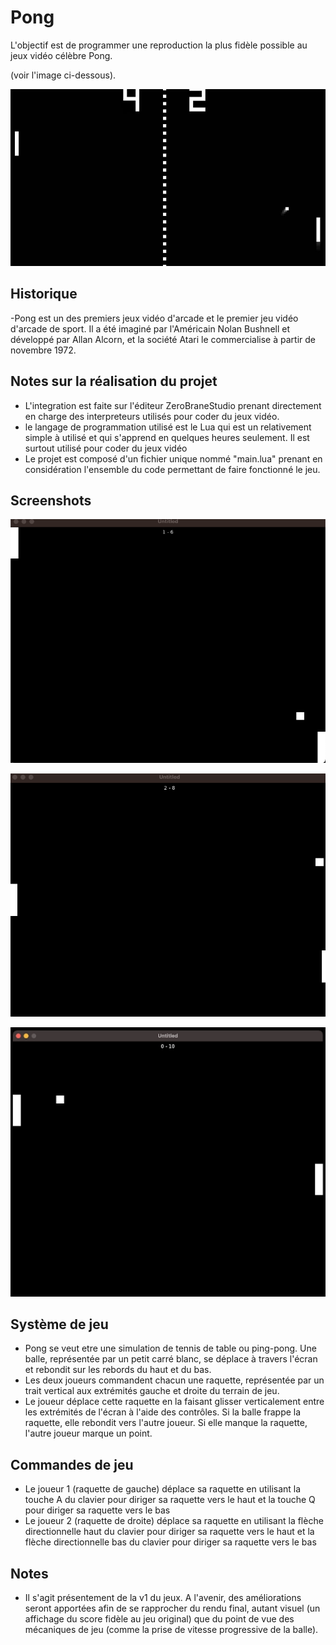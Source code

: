 # Pong
L'objectif est de programmer une reproduction la plus fidèle possible au jeux vidéo célèbre Pong.

(voir l'image ci-dessous).

![screenshot du jeu original](./img/jeu-original.jpg)

## Historique
-Pong est un des premiers jeux vidéo d'arcade et le premier jeu vidéo d'arcade de sport. Il a été imaginé par l'Américain Nolan Bushnell et développé par Allan Alcorn, et la société Atari le commercialise à partir de novembre 1972.

## Notes sur la réalisation du projet
- L'integration est faite sur l'éditeur ZeroBraneStudio prenant directement en charge des interpreteurs utilisés pour coder du jeux vidéo.
- le langage de programmation utilisé est le Lua qui est un relativement simple à utilisé et qui s'apprend en quelques heures seulement. Il est surtout utilisé pour coder du jeux vidéo
- Le projet est composé d'un fichier unique nommé "main.lua" prenant en considération l'ensemble du code permettant de faire fonctionné le jeu.

## Screenshots
![screenshot 1 du jeu produit](./img/screenshots/screen1.png)

![screenshot 1 du jeu produit](./img/screenshots/screen2.png)

![screenshot 1 du jeu produit](./img/screenshots/screen3.png)

## Système de jeu
- Pong se veut etre une simulation de tennis de table ou ping-pong. Une balle, représentée par un petit carré blanc, se déplace à travers l'écran et rebondit sur les rebords du haut et du bas. 
- Les deux joueurs commandent chacun une raquette, représentée par un trait vertical aux extrémités gauche et droite du terrain de jeu.
- Le joueur déplace cette raquette en la faisant glisser verticalement entre les extrémités de l'écran à l'aide des contrôles. Si la balle frappe la raquette, elle rebondit vers l'autre joueur. Si elle manque la raquette, l'autre joueur marque un point.

## Commandes de jeu
- Le joueur 1 (raquette de gauche) déplace sa raquette en utilisant la touche A du clavier pour diriger sa raquette vers le haut et la touche Q pour diriger sa raquette vers le bas
- Le joueur 2 (raquette de droite) déplace sa raquette en utilisant la flèche directionnelle haut du clavier pour diriger sa raquette vers le haut et la flèche directionnelle bas du clavier pour diriger sa raquette vers le bas

## Notes
- Il s'agit présentement de la v1 du jeux. A l'avenir, des améliorations seront apportées afin de se rapprocher du rendu final, autant visuel (un affichage du score fidèle au jeu original) que du point de vue des mécaniques de jeu (comme la prise de vitesse progressive de la balle).